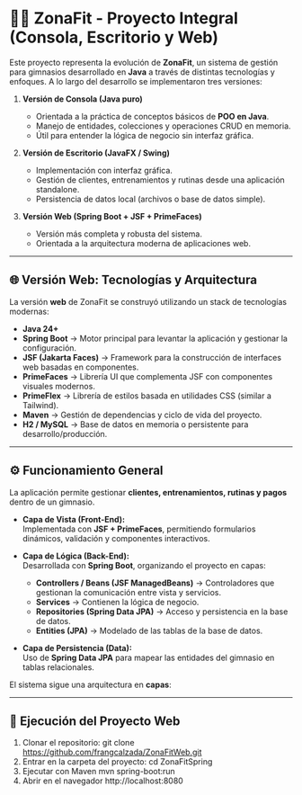 # 🏋️‍♂️ ZonaFit - Proyecto Integral (Consola, Escritorio y Web)

Este proyecto representa la evolución de **ZonaFit**, un sistema de gestión para gimnasios desarrollado en **Java** a través de distintas tecnologías y enfoques. A lo largo del desarrollo se implementaron tres versiones:

1. **Versión de Consola (Java puro)**  
   - Orientada a la práctica de conceptos básicos de **POO en Java**.  
   - Manejo de entidades, colecciones y operaciones CRUD en memoria.  
   - Útil para entender la lógica de negocio sin interfaz gráfica.

2. **Versión de Escritorio (JavaFX / Swing)**  
   - Implementación con interfaz gráfica.  
   - Gestión de clientes, entrenamientos y rutinas desde una aplicación standalone.  
   - Persistencia de datos local (archivos o base de datos simple).

3. **Versión Web (Spring Boot + JSF + PrimeFaces)**  
   - Versión más completa y robusta del sistema.  
   - Orientada a la arquitectura moderna de aplicaciones web.

---

## 🌐 Versión Web: Tecnologías y Arquitectura

La versión **web** de ZonaFit se construyó utilizando un stack de tecnologías modernas:

- **Java 24+**  
- **Spring Boot** → Motor principal para levantar la aplicación y gestionar la configuración.  
- **JSF (Jakarta Faces)** → Framework para la construcción de interfaces web basadas en componentes.  
- **PrimeFaces** → Librería UI que complementa JSF con componentes visuales modernos.  
- **PrimeFlex** → Librería de estilos basada en utilidades CSS (similar a Tailwind).  
- **Maven** → Gestión de dependencias y ciclo de vida del proyecto.  
- **H2 / MySQL** → Base de datos en memoria o persistente para desarrollo/producción.  

---

## ⚙️ Funcionamiento General

La aplicación permite gestionar **clientes, entrenamientos, rutinas y pagos** dentro de un gimnasio.  

- **Capa de Vista (Front-End):**  
  Implementada con **JSF + PrimeFaces**, permitiendo formularios dinámicos, validación y componentes interactivos.

- **Capa de Lógica (Back-End):**  
  Desarrollada con **Spring Boot**, organizando el proyecto en capas:  
  - **Controllers / Beans (JSF ManagedBeans)** → Controladores que gestionan la comunicación entre vista y servicios.  
  - **Services** → Contienen la lógica de negocio.  
  - **Repositories (Spring Data JPA)** → Acceso y persistencia en la base de datos.  
  - **Entities (JPA)** → Modelado de las tablas de la base de datos.

- **Capa de Persistencia (Data):**  
  Uso de **Spring Data JPA** para mapear las entidades del gimnasio en tablas relacionales.

El sistema sigue una arquitectura en **capas**:



---

## 🚀 Ejecución del Proyecto Web

1. Clonar el repositorio:
   git clone https://github.com/frangcalzada/ZonaFitWeb.git
2. Entrar en la carpeta del proyecto:
   cd ZonaFitSpring
3. Ejecutar con Maven
   mvn spring-boot:run
4. Abrir en el navegador
   http://localhost:8080



